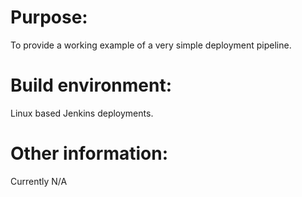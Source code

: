 # Purpose:

To provide a working example of a very simple deployment pipeline.

# Build environment: 

Linux based Jenkins deployments.

# Other information:

Currently N/A
